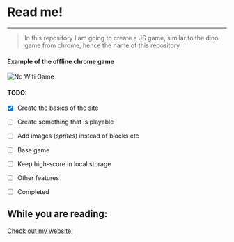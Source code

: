 # Read me!

---

>In this repository I am going to create a JS game, 
> similar to the dino game from chrome,
> hence the name of this repository

#### Example of the offline chrome game

![No Wifi Game](https://img.gurugamer.com/resize/740x-/2020/08/30/image-7-no-internet-game-google-f63c.png)

#### TODO:
* [x] Create the basics of the site
* [ ] Create something that is playable
* [ ] Add images (*sprites*) instead of blocks etc
* [ ] Base game
* [ ] Keep high-score in local storage
* [ ] Other features
* [ ] Completed


## While you are reading:

[Check out my website!](https://www.chenko.be/ "This is an old website, hopefully I update this in the future")



